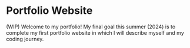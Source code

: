 # Portfolio Website
(WIP)
Welcome to my portfolio! My final goal this summer (2024) is to complete my first portfolio website in which I will describe myself and my coding journey.

